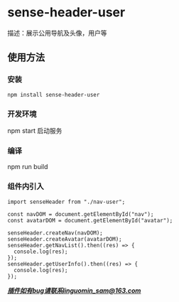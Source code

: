 # sense-header-user

描述：展示公用导航及头像，用户等

## 使用方法

### 安装

```install
npm install sense-header-user
```

### 开发环境

npm start
启动服务

### 编译

npm run build

### 组件内引入

```import
import senseHeader from "./nav-user";

const navDOM = document.getElementById("nav");
const avatarDOM = document.getElementById("avatar");

senseHeader.createNav(navDOM);
senseHeader.createAvatar(avatarDOM);
senseHeader.getNavList().then((res) => {
  console.log(res);
});
senseHeader.getUserInfo().then((res) => {
  console.log(res);
});
```

***插件如有bug请联系linguomin_sam@163.com***
